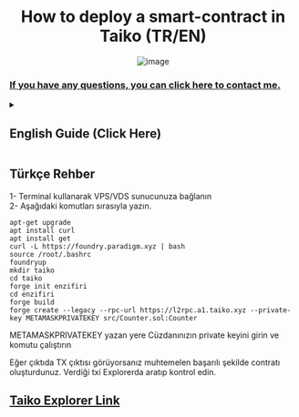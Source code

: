 <h1 align="center"> How to deploy a smart-contract in Taiko (TR/EN) </h1>
<div align="center">

![image](https://user-images.githubusercontent.com/76253089/213913953-832675ec-a344-4de2-a05c-427306f26d7f.png) 
</div>

<h3> 

[If you have any questions, you can click here to contact me.](https://enzifiri.me/)

</h3>

<details>

<summary> 
<h2> English Guide (Click Here) </summary> </h2>

1- Connect to your VPS/VDS server using terminal. <br>
2- Enter the commands below. 

`apt-get upgrade`  <br>
`apt install curl` <br>
`apt install get` <br>
`curl -L https://foundry.paradigm.xyz | bash` <br>
`source /root/.bashrc` <br>
`foundryup` <br>
`mkdir taiko` <br>
`cd taiko` <br>
`forge init enzifiri` <br>
`cd enzifiri` <br>
`forge build` <br>
`forge create --legacy --rpc-url https://l2rpc.a1.taiko.xyz --private-key METAMASKPRIVATEKEY src/Counter.sol:Counter` <br>

Replace METAMASKPRIVATEKEY with your private wallet key. <br>

Congratulations, if you see the tx hash in your output, you have successfully created your contract. You can view the output from explorer. <br>

<h2> 

[Taiko Explorer Link](https://l2explorer.a1.taiko.xyz/)

</h2>


</details>


<summary> 

<h2> Türkçe Rehber </summary> </h2>

1- Terminal kullanarak VPS/VDS sunucunuza bağlanın <br>
2- Aşağıdaki komutları sırasıyla yazın. 

`apt-get upgrade`  <br>
`apt install curl` <br>
`apt install get` <br>
`curl -L https://foundry.paradigm.xyz | bash` <br>
`source /root/.bashrc` <br>
`foundryup` <br>
`mkdir taiko` <br>
`cd taiko` <br>
`forge init enzifiri` <br>
`cd enzifiri` <br>
`forge build` <br>
`forge create --legacy --rpc-url https://l2rpc.a1.taiko.xyz --private-key METAMASKPRIVATEKEY src/Counter.sol:Counter` <br>

METAMASKPRIVATEKEY yazan yere Cüzdanınızın private keyini girin ve komutu çalıştırın <br>

Eğer çıktıda TX çıktısı görüyorsanız muhtemelen başarılı şekilde contratı oluşturdunuz. Verdiği txi Explorerda aratıp kontrol edin. <br>

<h2> 

[Taiko Explorer Link](https://l2explorer.a1.taiko.xyz/)

</h2>
